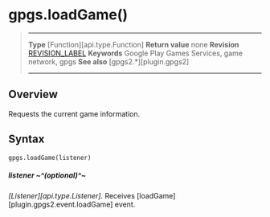 # gpgs.loadGame()

> --------------------- ------------------------------------------------------------------------------------------
> __Type__              [Function][api.type.Function]
> __Return value__      none
> __Revision__          [REVISION_LABEL](REVISION_URL)
> __Keywords__          Google Play Games Services, game network, gpgs
> __See also__          [gpgs2.*][plugin.gpgs2]
> --------------------- ------------------------------------------------------------------------------------------

## Overview

Requests the current game information.

## Syntax

	gpgs.loadGame(listener)

##### listener ~^(optional)^~
_[Listener][api.type.Listener]._ Receives [loadGame][plugin.gpgs2.event.loadGame] event.